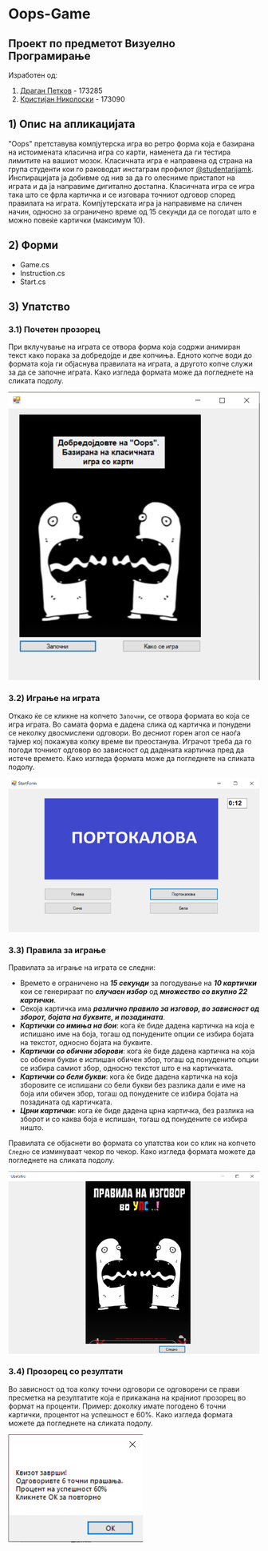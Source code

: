 # Oops-Game

## Проект по предметот Визуелно Програмирање
Изработен од:
1. [Драган Петков](https://github.com/petkovdragan) - 173285 
2. [Кристијан Николоски](https://github.com/Kristijan98) - 173090 
## 1) Опис на апликацијата
"Oops" претставува компјутерска игра во ретро форма која е базирана на истоимената класична игра со карти, наменета да ги тестира лимитите на вашиот мозок. Класичната игра е направена од страна на група студенти кои го раководат инстаграм профилот [@studentarijamk](https://www.instagram.com/studentarijamk/). Инспирацијата ја добивме од нив за да го олесниме пристапот на играта и да ја направиме дигитално достапна. Класичната игра се игра така што се фрла картичка и се изговара точниот одговор според правилата на играта. Компјутерската игра ја направивме на сличен начин, односно за ограничено време од 15 секунди да се погодат што е можно повеќе картички (максимум 10).
## 2) Форми
- Game.cs
- Instruction.cs
- Start.cs
## 3) Упатство
### 3.1) Почетен прозорец
При вклучување на играта се отвора форма која содржи анимиран текст како порака за добредојде и две копчиња. Едното копче води до формата која ги објаснува правилата на играта, а другото копче служи за да се започне играта. Како изгледа формата може да погледнете на сликата подолу.

![alt text](https://github.com/Kristijan98/Oops-Game/blob/master/Proekt%20Vizuelno/GameScreenshots/PocetenEkran.png)

### 3.2) Играње на играта
Откако ќе се кликне на копчето `Започни`, се отвора формата во која се игра играта. Во самата форма е дадена слика од картичка и понудени се неколку двосмислени одговори. Во десниот горен агол се наоѓа тајмер кој покажува колку време ви преостанува. Играчот треба да го погоди точниот одговор во зависност од дадената картичка пред да истече времето. Како изгледа формата може да погледнете на сликата подолу.

![alt text](https://github.com/Kristijan98/Oops-Game/blob/master/Proekt%20Vizuelno/GameScreenshots/Game.png)
### 3.3) Правила за играње
Правилата за играње на играта се следни:
- Времето е ограничено на ***15 секунди*** за погодување на ***10 картички*** кои се генерираат по ***случаен избор*** од ***множество со вкупно 22 картички***.
- Секоја картичка има ***различно правило за изговор, во зависност од зборот, бојата на буквите, и позадината***.
- ***Картички со имиња на бои***: кога ќе биде дадена картичка на која е испишано име на боја, тогаш од понудените опции се избира бојата на текстот, односно бојата на буквите.
- ***Картички со обични зборови***: кога ќе биде дадена картичка на која со обоени букви е испишан обичен збор, тогаш од понудените опции се избира самиот збор, односно текстот што е на картичката.
- ***Картички со бели букви***: кога ќе биде дадена картичка на која зборовите се испишани со бели букви без разлика дали е име на боја или обичен збор, тогаш од понудените се избира бојата на позадината од картичката.
- ***Црни картички***: кога ќе биде дадена црна картичка, без разлика на зборот и со каква боја е испишан, тогаш од понудените се избира ништо.

Правилата се објаснети во формата со упатства кои со клик на копчето `Следно` се изминуваат чекор по чекор. Како изгледа формата можете да погледнете на сликата подолу.


![alt text](https://github.com/Kristijan98/Oops-Game/blob/master/Proekt%20Vizuelno/GameScreenshots/Upatstvo.png)
### 3.4) Прозорец со резултати
Во зависност од тоа колку точни одговори се одговорени се прави пресметка на резултатите која е прикажана на крајниот прозорец во формат на проценти. Пример: доколку имате погодено 6 точни картички, процентот на успешност е 60%. Како изгледа формата можете да погледнете на сликата подолу.

![alt text](https://github.com/Kristijan98/Oops-Game/blob/master/Proekt%20Vizuelno/GameScreenshots/Results.png)
